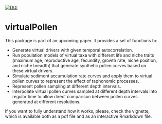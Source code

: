 

[![DOI](https://zenodo.org/badge/177762046.svg)](https://zenodo.org/badge/latestdoi/177762046)


virtualPollen
============

This package is part of an upcoming paper. It provides a set of functions to:


+   Generate virtual drivers with given temporal autocorrelation.
+   Run population models of virtual taxa with different life and niche traits (maximum age, reproductive age, fecundity, growth rate, niche position, and niche breadth) that generate synthetic pollen curves based on these virtual drivers.
+   Simulate sediment accumulation rate curves and apply them to virtual pollen curves to represent the effect of taphonomic processes.
+   Represent pollen sampling at different depth intervals.
+   Interpolate virtual pollen curves sampled at different depth intervals into regular time to allow direct comparison between pollen curves generated at different resolutions.


If you want to fully understand how it works, please, check the vignette, which is available both as a pdf file and as an interactive Rmarkdown file.
